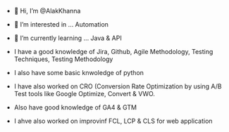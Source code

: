 - 👋 Hi, I’m @AlakKhanna
- 👀 I’m interested in ... Automation
- 🌱 I’m currently learning ... Java & API

- I have a good knowledge of Jira, Github, Agile Methodology, Testing Techniques, Testing Methodology
- I also have some basic knwoledge of python
- I have also worked on CRO (Conversion Rate Optimization by using A/B Test tools like Google Optimize, Convert & VWO.
- Also have good knowledge of GA4 & GTM
- I ahve also worked on improvinf FCL, LCP & CLS for web application

<!---
AlakKhanna/AlakKhanna is a ✨ special ✨ repository because its `README.md` (this file) appears on your GitHub profile.
You can click the Preview link to take a look at your changes.
--->
